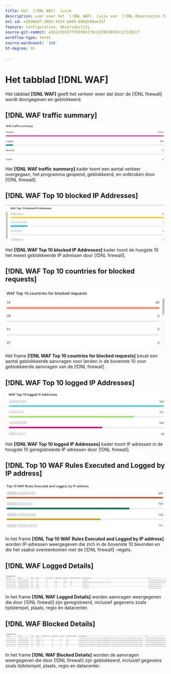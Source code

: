 ```yaml
---
title: Het  [!DNL WAF]  lusje
description: Leer over het  [!DNL WAF]  lusje van  [!DNL Observation for Adobe Commerce].
exl-id: e36986d7-d903-4154-bb09-6962b99ae35f
feature: Configuration, Observability
source-git-commit: e83e2359377f03506178c28f8b30993c172282c7
workflow-type: tm+mt
source-wordcount: '168'
ht-degree: 0%

---
```


# Het tabblad [!DNL WAF]

Het tabblad **[!DNL WAF]** geeft het verkeer weer dat door de [!DNL firewall] wordt doorgegeven en geblokkeerd.

## [!DNL WAF traffic summary]

![ het verkeerssamenvatting van WAF ](../../assets/tools/observation-for-adobe-commerce/waf-1.png)

Het **[!DNL WAF traffic summary]** kader toont een aantal verkeer overgegaan, het programma geopend, geblokkeerd, en ontbroken door [!DNL firewall].

## [!DNL WAF Top 10 blocked IP Addresses]

![ top 10 van WAF geblokkeerde IP adressen ](../../assets/tools/observation-for-adobe-commerce/waf-2.png)

Het **[!DNL WAF Top 10 blocked IP Addresses]** kader toont de hoogste 10 het meest geblokkeerde IP adressen door [!DNL firewall].

## [!DNL WAF Top 10 countries for blocked requests]

![ WAF hoogste 10 landen voor geblokkeerde verzoeken ](../../assets/tools/observation-for-adobe-commerce/waf-3.jpg)

Het frame **[!DNL WAF Top 10 countries for blocked requests]** bevat een aantal geblokkeerde aanvragen voor landen in de bovenste 10 voor geblokkeerde aanvragen van de [!DNL firewall] .

## [!DNL WAF Top 10 logged IP Addresses]

![ top 10 van WAF geregistreerde IP adressen ](../../assets/tools/observation-for-adobe-commerce/waf-4.jpg)

Het **[!DNL WAF Top 10 logged IP Addresses]** kader toont IP adressen in de hoogste 10 geregistreerde IP adressen door [!DNL firewall].

## [!DNL Top 10 WAF Rules Executed and Logged by IP address]

![ Hoogste 10 die regels van WAF door IP adres worden uitgevoerd en worden geregistreerd ](../../assets/tools/observation-for-adobe-commerce/waf-5.jpg)

In het frame **[!DNL Top 10 WAF Rules Executed and Logged by IP address]** worden IP-adressen weergegeven die zich in de bovenste 10 bevinden en die het vaakst overeenkomen met de [!DNL firewall] -regels.

## [!DNL WAF Logged Details]

![ WAF geregistreerde details ](../../assets/tools/observation-for-adobe-commerce/waf-6.jpg)

In het frame **[!DNL WAF Logged Details]** worden aanvragen weergegeven die door [!DNL firewall] zijn geregistreerd, inclusief gegevens zoals tijdstempel, plaats, regio en datacenter.

## [!DNL WAF Blocked Details]

![ WAF geblokkeerde details ](../../assets/tools/observation-for-adobe-commerce/waf-7.jpg)

In het frame **[!DNL WAF Blocked Details]** worden de aanvragen weergegeven die door [!DNL firewall] zijn geblokkeerd, inclusief gegevens zoals tijdstempel, plaats, regio en datacenter.
